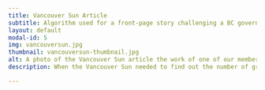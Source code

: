 ```yaml
---
title: Vancouver Sun Article
subtitle: Algorithm used for a front-page story challenging a BC government law change.
layout: default
modal-id: 5
img: vancouversun.jpg
thumbnail: vancouversun-thumbnail.jpg
alt: A photo of the Vancouver Sun article the work of one of our members was featured in.
description: When the Vancouver Sun needed to find out the number of grocery stores that would be allowed to sell alcohol under a new BC law, they approached one a Citizens Code member that had build a mapping tool that could do just that. The result was a front page story on the Vancouver Sun.

---
```

